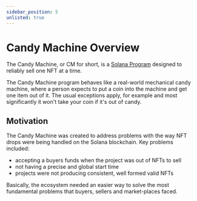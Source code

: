 ```yaml
---
sidebar_position: 5
unlisted: true
---
```


# Candy Machine Overview

The Candy Machine, or CM for short, is a [Solana Program](https://docs.solana.com/developing/programming-model/overview) designed to reliably sell one NFT at a time.

The Candy Machine program behaves like a real-world mechanical candy machine, where a person expects to put a coin into the machine and get one item out of it. The usual exceptions apply, for example and most significantly it won't take your coin if it's out of candy.

## Motivation

The Candy Machine was created to address problems with the way NFT drops were being handled on the Solana blockchain. Key problems included:

- accepting a buyers funds when the project was out of NFTs to sell 
- not having a precise and global start time
- projects were not producing consistent, well formed valid NFTs

Basically, the ecosystem needed an easier way to solve the most fundamental problems that buyers, sellers and market-places faced.
